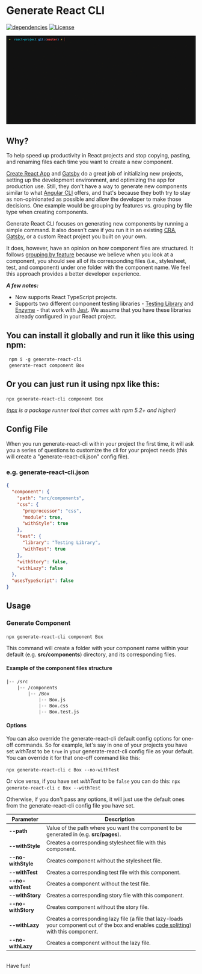 # Generate React CLI

[![dependencies](https://david-dm.org/arminbro/generate-react-cli.svg)](https://david-dm.org/arminbro/generate-react-cli)
[![License](https://img.shields.io/npm/l/express.svg)](https://github.com/arminbro/generate-react-cli/blob/master/LICENSE)

<p align="center"><img src="docs/assets/component-cmd.gif?raw=true"/></p>

## Why?

To help speed up productivity in React projects and stop copying, pasting, and renaming files each time you want to create a new component.

[Create React App](https://create-react-app.dev/) and [Gatsby](https://www.gatsbyjs.org/) do a great job of initializing new projects, setting up the development environment, and optimizing the app for production use. Still, they don't have a way to generate new components similar to what [Angular CLI](https://cli.angular.io/) offers, and that's because they both try to stay as non-opinionated as possible and allow the developer to make those decisions. One example would be grouping by features vs. grouping by file type when creating components.

Generate React CLI focuses on generating new components by running a simple command. It also doesn't care if you run it in an existing [CRA](https://create-react-app.dev/), [Gatsby](https://www.gatsbyjs.org/), or a custom React project you built on your own.

It does, however, have an opinion on how component files are structured. It follows [grouping by feature](https://reactjs.org/docs/faq-structure.html#grouping-by-file-type) because we believe when you look at a component, you should see all of its corresponding files (i.e., stylesheet, test, and component) under one folder with the component name. We feel this approach provides a better developer experience.

**_A few notes:_**

- Now supports React TypeScript projects.
- Supports two different component testing libraries - [Testing Library](https://testing-library.com) and [Enzyme](https://airbnb.io/enzyme) - that work with [Jest](https://jestjs.io/). We assume that you have these libraries already configured in your React project.

## You can install it globally and run it like this using npm:

```
 npm i -g generate-react-cli
 generate-react component Box
```

## Or you can just run it using npx like this:

`npx generate-react-cli component Box`

_([npx](https://medium.com/@maybekatz/introducing-npx-an-npm-package-runner-55f7d4bd282b) is a package runner tool that comes with npm 5.2+ and higher)_

## Config File

When you run generate-react-cli within your project the first time, it will ask you a series of questions to customize the cli for your project needs (this will create a "generate-react-cli.json" config file).

### e.g. **generate-react-cli.json**

```json
{
  "component": {
    "path": "src/components",
    "css": {
      "preprocessor": "css",
      "module": true,
      "withStyle": true
    },
    "test": {
      "library": "Testing Library",
      "withTest": true
    },
    "withStory": false,
    "withLazy": false
  },
  "usesTypeScript": false
}
```

## Usage

### Generate Component

`npx generate-react-cli component Box`

This command will create a folder with your component name within your default (e.g. **src/components**) directory, and its corresponding files.

#### **Example of the component files structure**

```
|-- /src
    |-- /components
        |-- /Box
            |-- Box.js
            |-- Box.css
            |-- Box.test.js
```

#### Options

You can also override the generate-react-cli default config options for one-off commands. So for example, let's say in one of your projects you have set _withTest_ to be `true` in your generate-react-cli config file as your default. You can override it for that one-off command like this:

`npx generate-react-cli c Box --no-withTest`

Or vice versa, if you have set _withTest_ to be `false` you can do this:
`npx generate-react-cli c Box --withTest`

Otherwise, if you don't pass any options, it will just use the default ones from the generate-react-cli config file you have set.

| Parameter          | Description                                                                                                                                                                                             |
| ------------------ | ------------------------------------------------------------------------------------------------------------------------------------------------------------------------------------------------------- |
| **--path**         | Value of the path where you want the component to be generated in (e.g. **src/pages**).                                                                                                                 |
| **--withStyle**    | Creates a corresponding stylesheet file with this component.                                                                                                                                            |
| **--no-withStyle** | Creates component without the stylesheet file.                                                                                                                                                          |
| **--withTest**     | Creates a corresponding test file with this component.                                                                                                                                                  |
| **--no-withTest**  | Creates a component without the test file.                                                                                                                                                              |
| **--withStory**    | Creates a corresponding story file with this component.                                                                                                                                                 |
| **--no-withStory** | Creates component without the story file.                                                                                                                                                               |
| **--withLazy**     | Creates a corresponding lazy file (a file that lazy-loads your component out of the box and enables [code splitting](https://reactjs.org/docs/code-splitting.html#code-splitting)) with this component. |
| **--no-withLazy**  | Creates a component without the lazy file.                                                                                                                                                              |

<br>
Have fun!

